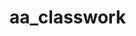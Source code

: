 # aa_classwork

        


























































































































